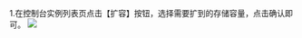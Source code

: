 1.在控制台实例列表页点击【扩容】按钮，选择需要扩到的存储容量，点击确认即可。
![](http://imgcache.tcecqpoc.fsphere.cn/image/mc.qcloudimg.com/static/img/3e947304edbd8acadec230ece7b7b9c8/kuoron.png)